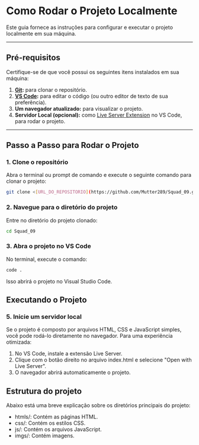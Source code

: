 # **Como Rodar o Projeto Localmente**

Este guia fornece as instruções para configurar e executar o projeto localmente em sua máquina.

---

## **Pré-requisitos**

Certifique-se de que você possui os seguintes itens instalados em sua máquina:

1. **[Git](https://git-scm.com/):** para clonar o repositório.
3. **[VS Code](https://code.visualstudio.com/):** para editar o código (ou outro editor de texto de sua preferência).
4. **Um navegador atualizado:** para visualizar o projeto.
5. **Servidor Local (opcional):** como [Live Server Extension](https://marketplace.visualstudio.com/items?itemName=ritwickdey.LiveServer) no VS Code, para rodar o projeto.

---

## **Passo a Passo para Rodar o Projeto**

### 1. **Clone o repositório**
Abra o terminal ou prompt de comando e execute o seguinte comando para clonar o projeto:

```bash
git clone <[URL_DO_REPOSITORIO](https://github.com/Mutter289/Squad_09.git)>
```

### 2. **Navegue para o diretório do projeto**
Entre no diretório do projeto clonado:

```bash
cd Squad_09
```

### 3. **Abra o projeto no VS Code**
No terminal, execute o comando:

```bash
code .
```
Isso abrirá o projeto no Visual Studio Code.

## Executando o Projeto

### 5. Inicie um servidor local

Se o projeto é composto por arquivos HTML, CSS e JavaScript simples, você pode rodá-lo diretamente no navegador. Para uma experiência otimizada:

1. No VS Code, instale a extensão Live Server.
2. Clique com o botão direito no arquivo index.html e selecione "Open with Live Server".
3. O navegador abrirá automaticamente o projeto.

## Estrutura do projeto
Abaixo está uma breve explicação sobre os diretórios principais do projeto:

- htmls/: Contém as páginas HTML.
- css/: Contém os estilos CSS.
- js/: Contém os arquivos JavaScript.
- imgs/: Contém imagens.

